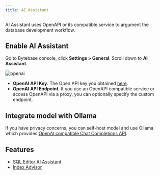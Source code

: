 ```yaml
---
title: AI Assistant
---
```


AI Assistant uses OpenAPI or its compatible service to argument the database development workflow.

## Enable AI Assistant

Go to Bytebase console, click **Settings > General**. Scroll down to **AI Assistant**.

![openai](/content/docs/ai-assistant/openai.webp)

- **OpenAI API Key**. The Open API key you obtained [here](https://platform.openai.com/account/api-keys).
- **OpenAI API Endpoint**. If you use an OpenAPI compatible service or access OpenAPI via a proxy, you can optionally specify the custom endpoint.

## Integrate model with Ollama

If you have privacy concerns, you can self-host model and use Ollama which provides [OpenAI compatible Chat Completions API](https://ollama.com/blog/openai-compatibility).

## Features

- [SQL Editor AI Assistant](/docs/sql-editor/ai-assistant)
- [Index Advisor](/docs/slow-query/index-advisor)
